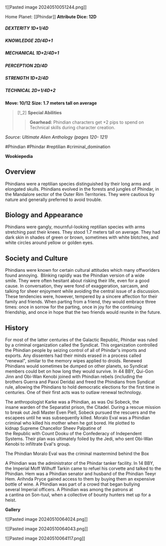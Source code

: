 ![[Pasted image 20240510051244.png]]

Home Planet: [[Phindar]]
**Attribute Dice: 12D**
##### DEXTERITY 1D+1/4D
##### KNOWLEDGE 2D/4D+1
##### MECHANICAL 1D+2/4D+1
##### PERCEPTION 2D/4D
##### STRENGTH 1D+2/4D
##### TECHNICAL 2D+1/4D+2
**Move: 10/12**
**Size: 1.7 meters tall on average**

> [!_2] 
> **Special Abilities**
> > **Gearhead:** Phindian characters get +2 pips to spend on Technical skills during character creation.
> 

*Source: Ultimate Alien Anthology (pages 120- 121)*

 #Phindian #Phindar #reptilian #criminal_domination

**Wookiepedia**

## Overview

Phindians were a reptilian species distinguished by their long arms and elongated skulls. Phindians evolved in the forests and jungles of Phindar, in the Mandalore sector of the Outer Rim Territories.  They were cautious by nature and generally preferred to avoid trouble. 

## Biology and Appearance

Phindians were gangly, mournful-looking reptilian species with arms stretching past their knees. They stood 1.7 meters tall on average. They had dark skin in shades of green or brown, sometimes with white blotches, and white circles around yellow or golden eyes. 

## Society and Culture

Phindians were known for certain cultural attitudes which many offworlders found annoying.  Blinking rapidly was the Phindian version of a wide smile. They were often hesitant about risking their life, even for a good cause. In conversation, they were fond of exaggeration, sarcasm, and talking for sheer enjoyment while avoiding the central issue of a discussion. These tendencies were, however, tempered by a sincere affection for their family and friends. When parting from a friend, they would embrace three times: once in sorrow for the parting, once in joy for the continuing friendship, and once in hope that the two friends would reunite in the future.

## History

For most of the latter centuries of the Galactic Republic, Phindar was ruled by a criminal organization called the Syndicat. This organization controlled the Phindian people by seizing control of all of Phindar's imports and exports. Any dissenters had their minds erased in a process called "renewal", similar to the memory wipes applied to droids. Renewed Phindians would sometimes be dumped on other planets, so Syndicat members could bet on how long they would survive. In 44 BBY, Qui-Gon Jinn and Obi-Wan Kenobi joined with Phindian rebels (including the brothers Guerra and Paxxi Derida) and freed the Phindians from Syndicat rule, allowing the Phindians to hold democratic elections for the first time in centuries. One of their first acts was to outlaw renewal technology.

The anthropologist Karke was a Phindian, as was Osi Sobeck, the insane warden of the Separatist prison, the Citadel. During a rescue mission to break out Jedi Master Even Piell, Sobeck pursued the rescuers and the escapees until he was subsequently killed. Moralo Eval was a Phindian criminal who killed his mother when he got bored. He plotted to kidnap Supreme Chancellor Sheev Palpatine of the Republic with Count Dooku of the Confederacy of Independent Systems. Their plan was ultimately foiled by the Jedi, who sent Obi-Wan Kenobi to infiltrate Eval's group.

The Phindian Moralo Eval was the criminal mastermind behind the Box

A Phindian was the administrator of the Phindar tanker facility. In 14 BBY, the Imperial Moff Wilhuff Tarkin came to refuel his corvette and talked to the Phindian. Hem was a Phindian senator and husband of the Phindian Teeyr Hem. Arihnda Pryce gained access to them by buying them an expensive bottle of wine. A Phindian was part of a crowd that began bullying several Imperial officers. A Phindian was among the patrons at a cantina on Son-tuul, when a collective of bounty hunters met up for a heist.

**Gallery**

![[Pasted image 20240510064024.png]]

![[Pasted image 20240510064043.png]]

![[Pasted image 20240510064117.png]]

